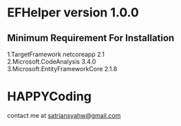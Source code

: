# EFHelper version 1.0.0
## Minimum Requirement For Installation  
   1.TargetFramework netcoreapp 2.1 </br>
   2.Microsoft.CodeAnalysis 3.4.0 </br>
   3.Microsoft.EntityFrameworkCore 2.1.8 </br>


# HAPPYCoding

contact me at satriansyahw@gmail.com




	   
